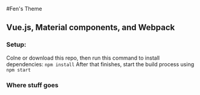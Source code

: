 #Fen's Theme
## Vue.js, Material components, and Webpack

### Setup:
Colne or download this repo, then run this command to install dependencies:
`npm install`
After that finishes, start the build process using `npm start`

### Where stuff goes
